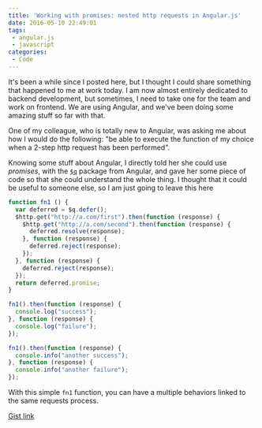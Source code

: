 ```yaml
---
title: 'Working with promises: nested http requests in Angular.js'
date: 2016-05-10 22:49:01
tags:
 - angular.js
 - javascript
categories:
 - Code
---
```


It's been a while since I posted here, but I thought I could share something that happened to me at work today.
I am now almost entirely dedicated to backend development, but sometimes, I need to take one for the team and work on frontend. We are using Angular, and we've been doing some amazing stuff so far with that.

One of my colleague, who is totally new to Angular, was asking me about how I would do the following: "be able to execute the function of my choice when a 2-step http request has been performed".

Knowing some stuff about Angular, I directly told her she could use *promises*, with the [`$q`](https://docs.angularjs.org/api/ng/service/$q) package from Angular, and gave her some piece of code so that she could understand the whole thing.
I thought that it could be useful to someone else, so I am just going to leave this here

```javascript
function fn1 () {
  var deferred = $q.defer();
  $http.get("http://a.com/first").then(function (response) {
    $http.get("http://a.com/second").then(function (response) {
      deferred.resolve(response);
    }, function (response) {
      deferred.reject(response);
    });
  }, function (response) {
    deferred.reject(response);
  });
  return deferred.promise;
}

fn1().then(function (response) {
  console.log("success");
}, function (response) {
  console.log("failure");
});

fn1().then(function (response) {
  console.info("another success");
}, function (response) {
  console.info("another failure");
});
```

With this simple `fn1` function, you can have a multiple behaviors linked to the same requests process.

[Gist link](https://gist.github.com/lght/ea5b2e633463f87aacf2bbf61d5ee8c6)